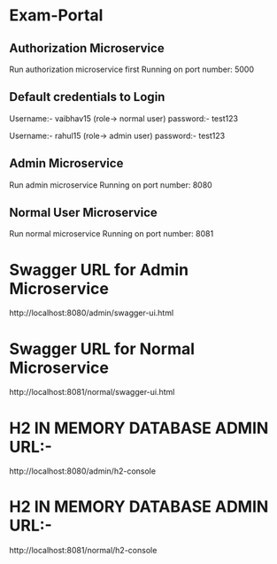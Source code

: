 # Exam-Portal

## Authorization Microservice
Run authorization microservice first
Running on port number: 5000

## Default credentials to Login
Username:- vaibhav15  (role-> normal user)
password:- test123

Username:- rahul15    (role-> admin user)
password:- test123

## Admin Microservice
Run admin microservice 
Running on port number: 8080

## Normal User Microservice
Run normal microservice
Running on port number: 8081

# Swagger URL for Admin Microservice

http://localhost:8080/admin/swagger-ui.html


# Swagger URL for Normal Microservice

http://localhost:8081/normal/swagger-ui.html


# H2 IN MEMORY DATABASE ADMIN URL:-

http://localhost:8080/admin/h2-console

# H2 IN MEMORY DATABASE ADMIN URL:-

http://localhost:8081/normal/h2-console
